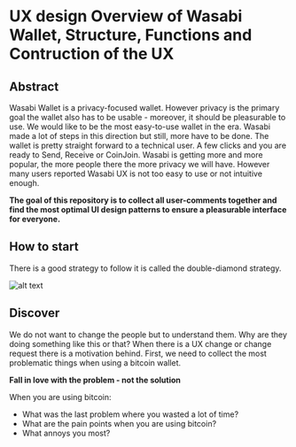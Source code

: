 # UX design Overview of Wasabi Wallet, Structure, Functions and Contruction of the UX

## Abstract

Wasabi Wallet is a privacy-focused wallet. However privacy is the primary goal the wallet also has to be usable - moreover, it should be pleasurable to use. We would like to be the most easy-to-use wallet in the era. Wasabi made a lot of steps in this direction but still, more have to be done. The wallet is pretty straight forward to a technical user. A few clicks and you are ready to Send, Receive or CoinJoin. Wasabi is getting more and more popular, the more people there the more privacy we will have. However many users reported Wasabi UX is not too easy to use or not intuitive enough. 

__The goal of this repository is to collect all user-comments together and find the most optimal UI design patterns to ensure a pleasurable interface for everyone.__

## How to start

There is a good strategy to follow it is called the double-diamond strategy.

![alt text](https://i.imgur.com/6gMCwuB.png)

## Discover

We do not want to change the people but to understand them. Why are they doing something like this or that? When there is a UX change or change request there is a motivation behind. First, we need to collect the most problematic things when using a bitcoin wallet.

__Fall in love with the problem - not the solution__

When you are using bitcoin:

- What was the last problem where you wasted a lot of time?
- What are the pain points when you are using bitcoin?
- What annoys you most?




